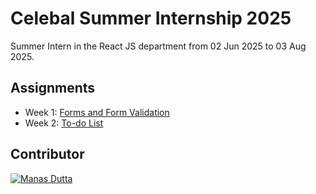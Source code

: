 # Celebal Summer Internship 2025

Summer Intern in the React JS department from 02 Jun 2025 to 03 Aug 2025.



## Assignments

- Week 1: [Forms and Form Validation](https://github.com/manasdutta04/CSI_2025/tree/main/Forms_and_Form_Validation)
- Week 2: [To-do List](https://github.com/manasdutta04/CSI_2025/tree/main/To-do_List)





## Contributor

[![Manas Dutta](https://avatars.githubusercontent.com/u/122201926?size=50)](https://github.com/manasdutta04 "Manas on GitHub") 
